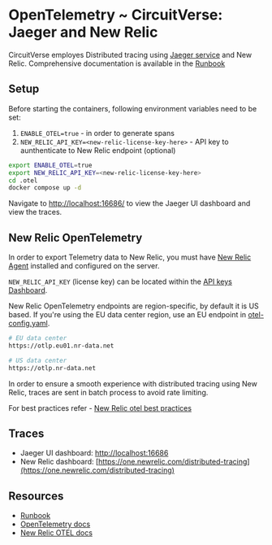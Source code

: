 # OpenTelemetry ~ CircuitVerse: Jaeger and New Relic

CircuitVerse employes Distributed tracing using [Jaeger service](https://www.jaegertracing.io/) and New Relic. Comprehensive documentation is available in the [Runbook](https://github.com/CircuitVerse/infra/tree/main/runbooks/docs/opentelemetry)

## Setup

Before starting the containers, following environment variables need to be set:

1. `ENABLE_OTEL=true` - in order to generate spans
2. `NEW_RELIC_API_KEY=<new-relic-license-key-here>` - API key to aunthenticate to New Relic endpoint (optional)

```bash
export ENABLE_OTEL=true
export NEW_RELIC_API_KEY=<new-relic-license-key-here>
cd .otel
docker compose up -d
```

Navigate to [http://localhost:16686/](http://localhost:16686/) to view the Jaeger UI dashboard and view the traces.

## New Relic OpenTelemetry

In order to export Telemetry data to New Relic, you must have [New Relic Agent](https://docs.newrelic.com/docs/infrastructure/install-infrastructure-agent/get-started/install-infrastructure-agent/) installed and configured on the server.

`NEW_RELIC_API_KEY` (license key) can be located within the [API keys Dashboard](https://one.newrelic.com/launcher/api-keys-ui.api-keys-launcher).

New Relic OpenTelemetry endpoints are region-specific, by default it is US based. If you're using the EU data center region, use an EU endpoint in [otel-config.yaml](./otel-config.yaml).

```bash
# EU data center
https://otlp.eu01.nr-data.net

# US data center
https://otlp.nr-data.net
```

In order to ensure a smooth experience with distributed tracing using New Relic, traces are sent in batch process to avoid rate limiting.

For best practices refer - [New Relic otel best practices](https://docs.newrelic.com/docs/more-integrations/open-source-telemetry-integrations/opentelemetry/best-practices/opentelemetry-best-practices-overview/)

## Traces

- Jaeger UI dashboard: [http://localhost:16686](http://localhost:16686)
- New Relic dashboard: [https://one.newrelic.com/distributed-tracing](https://one.newrelic.com/distributed-tracing)

## Resources

- [Runbook](https://github.com/CircuitVerse/infra/tree/main/runbooks/docs/opentelemetry)
- [OpenTelemetry docs](https://opentelemetry.io/docs/)
- [New Relic OTEL docs](https://docs.newrelic.com/docs/more-integrations/open-source-telemetry-integrations/opentelemetry/get-started/opentelemetry-set-up-your-app/)
